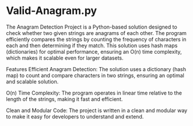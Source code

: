 # Valid-Anagram.py


The Anagram Detection Project is a Python-based solution designed to check whether two given strings are anagrams of each other. The program efficiently compares the strings by counting the frequency of characters in each and then determining if they match. This solution uses hash maps (dictionaries) for optimal performance, ensuring an O(n) time complexity, which makes it scalable even for larger datasets.

Features
Efficient Anagram Detection: The solution uses a dictionary (hash map) to count and compare characters in two strings, ensuring an optimal and scalable solution.

O(n) Time Complexity: The program operates in linear time relative to the length of the strings, making it fast and efficient.

Clean and Modular Code: The project is written in a clean and modular way to make it easy for developers to understand and extend.
